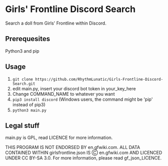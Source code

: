 # Girls' Frontline Discord Search
Search a doll from Girls' Frontline within Discord.

## Prerequesites
Python3 and pip

## Usage
1. `git clone https://github.com/RhythmLunatic/Girls-Frontline-Discord-Search.git`
2. edit main.py, insert your discord bot token in your_key_here
3. Change COMMAND_NAME to whatever you want
4. `pip3 install discord` (Windows users, the command might be 'pip' instead of pip3)
5. `python3 main.py`

## Legal stuff
main.py is GPL, read LICENCE for more information.

THIS PROGRAM IS NOT ENDORSED BY en.gfwiki.com. ALL DATA CONTAINED WITHIN girlsfrontline.json IS Ⓒ en.gfwiki.com AND LICENCED UNDER CC BY-SA 3.0. For more information, please read gf_json_LICENCE.
